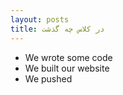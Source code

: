 ```yaml
---
layout: posts
title: در کلاس چه گذشت
---
```


- We wrote some code
- We built our website
- We pushed